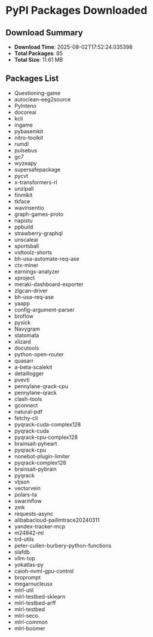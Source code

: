 # PyPI Packages Downloaded

## Download Summary
- **Download Time**: 2025-08-02T17:52:24.035398
- **Total Packages**: 85
- **Total Size**: 11.61 MB

## Packages List
- Questioning-game
- autoclean-eeg2source
- PyInteno
- docoreai
- kcli
- ingame
- pybasemkit
- nitro-toolkit
- rumdl
- pulsebus
- gc7
- wyzeapy
- supersafepackage
- pycvt
- x-transformers-rl
- unzipall
- finmlkit
- tkface
- wavinsentio
- graph-games-proto
- napistu
- ppbuild
- strawberry-graphql
- unscaleai
- sportsball
- vidtoolz-shorts
- bh-usa-automate-req-ase
- ctx-miner
- earnings-analyzer
- xproject
- meraki-dashboard-exporter
- zlgcan-driver
- bh-usa-req-ase
- yaapp
- config-argument-parser
- broflow
- pysick
- Navygram
- statomata
- xlizard
- docutools
- python-open-router
- quasarr
- a-beta-scalekit
- detaillogger
- pvevti
- pennylane-qrack-cpu
- pennylane-qrack
- clash-tools
- gconnect
- natural-pdf
- fetchy-cli
- pyqrack-cuda-complex128
- pyqrack-cuda
- pyqrack-cpu-complex128
- brainsait-pyheart
- pyqrack-cpu
- nonebot-plugin-limiter
- pyqrack-complex128
- brainsait-pybrain
- pyqrack
- vtjson
- vectorvein
- polars-ta
- swarmflow
- zmk
- requests-async
- alibabacloud-paillmtrace20240311
- yandex-tracker-mcp
- m24842-ml
- trd-utils
- peter-cullen-burbery-python-functions
- slafdb
- vllm-top
- yokatlas-py
- caioh-nvml-gpu-control
- broprompt
- megarnucleusx
- mlrl-util
- mlrl-testbed-sklearn
- mlrl-testbed-arff
- mlrl-testbed
- mlrl-seco
- mlrl-common
- mlrl-boomer
